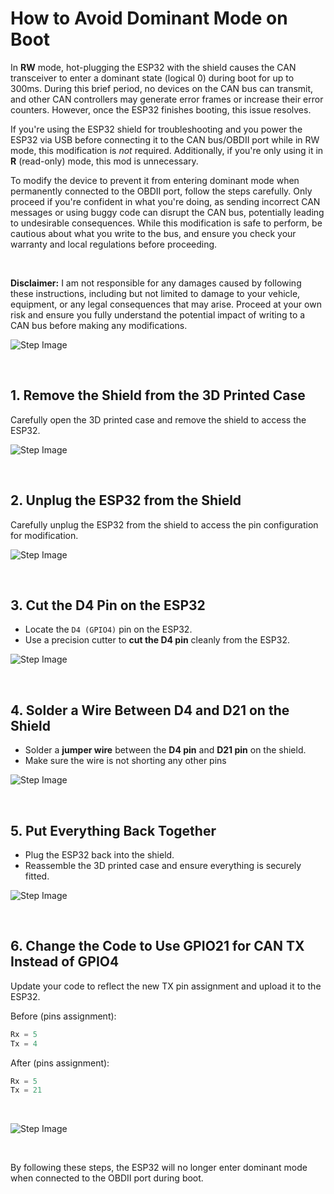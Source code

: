 # How to Avoid Dominant Mode on Boot

In **RW** mode, hot-plugging the ESP32 with the shield causes the CAN transceiver to enter a dominant state (logical 0) during boot for up to 300ms. During this brief period, no devices on the CAN bus can transmit, and other CAN controllers may generate error frames or increase their error counters. However, once the ESP32 finishes booting, this issue resolves.

If you're using the ESP32 shield for troubleshooting and you power the ESP32 via USB before connecting it to the CAN bus/OBDII port while in RW mode, this modification is *not* required. Additionally, if you're only using it in **R** (read-only) mode, this mod is unnecessary.

To modify the device to prevent it from entering dominant mode when permanently connected to the OBDII port, follow the steps carefully. Only proceed if you're confident in what you're doing, as sending incorrect CAN messages or using buggy code can disrupt the CAN bus, potentially leading to undesirable consequences. While this modification is safe to perform, be cautious about what you write to the bus, and ensure you check your warranty and local regulations before proceeding.

<br>

**Disclaimer:** I am not responsible for any damages caused by following these instructions, including but not limited to damage to your vehicle, equipment, or any legal consequences that may arise. Proceed at your own risk and ensure you fully understand the potential impact of writing to a CAN bus before making any modifications.

![Step Image](img/d4_mod/0.png)

<br>

## 1. Remove the Shield from the 3D Printed Case
Carefully open the 3D printed case and remove the shield to access the ESP32.

![Step Image](img/d4_mod/1.png)


<br>

## 2. Unplug the ESP32 from the Shield
Carefully unplug the ESP32 from the shield to access the pin configuration for modification.

![Step Image](img/d4_mod/2.png)

<br>

## 3. Cut the D4 Pin on the ESP32
- Locate the `D4 (GPIO4)` pin on the ESP32.
- Use a precision cutter to **cut the D4 pin** cleanly from the ESP32.

![Step Image](img/d4_mod/3.png)

<br>

## 4. Solder a Wire Between D4 and D21 on the Shield
- Solder a **jumper wire** between the **D4 pin** and **D21 pin** on the shield.
- Make sure the wire is not shorting any other pins

![Step Image](img/d4_mod/4.png)

<br>

## 5. Put Everything Back Together
- Plug the ESP32 back into the shield.
- Reassemble the 3D printed case and ensure everything is securely fitted.

![Step Image](img/d4_mod/1.png)

<br>

## 6. Change the Code to Use GPIO21 for CAN TX Instead of GPIO4
Update your code to reflect the new TX pin assignment and upload it to the ESP32.

Before (pins assignment): 
```cpp
Rx = 5
Tx = 4
```

After (pins assignment): 
```cpp
Rx = 5
Tx = 21
```
<br>

![Step Image](img/d4_mod/6.png)

<br>

By following these steps, the ESP32 will no longer enter dominant mode when connected to the OBDII port during boot. 